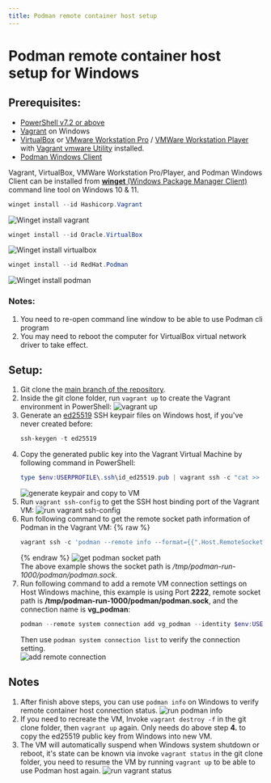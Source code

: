 ```yaml
---
title: Podman remote container host setup 
---
```


# Podman remote container host setup for Windows

## Prerequisites:

* [PowerShell v7.2 or above](https://docs.microsoft.com/en-us/powershell/scripting/install/installing-powershell-on-windows)
* [Vagrant](https://www.vagrantup.com/downloads) on Windows
* [VirtualBox](https://www.virtualbox.org/wiki/Downloads) or [VMware Workstation Pro](https://www.vmware.com/products/workstation-pro.html) / [VMWare Workstation Player](https://www.vmware.com/products/workstation-player.html) with [Vagrant vmware Utility](https://www.vagrantup.com/vmware/downloads) installed.
* [Podman Windows Client](https://podman.io/getting-started/installation#windows)


Vagrant, VirtualBox, VMWare Workstation Pro/Player, and Podman Windows Client can be installed from [**winget** (Windows Package Manager Client)](https://docs.microsoft.com/en-us/windows/package-manager/winget/) command line tool on Windows 10 & 11.

```powershell
winget install --id Hashicorp.Vagrant
```
![Winget install vagrant](./pics/vagrant_winget_install.png)

```powershell
winget install --id Oracle.VirtualBox
```
![Winget install virtualbox](./pics/virtualbox_winget_install.png)

```powershell
winget install --id RedHat.Podman
```
![Winget install podman](./pics/podman_winget_install.png)

### Notes:

1. You need to re-open command line window to be able to use Podman cli program
2. You may need to reboot the computer for VirtualBox virtual network driver to take effect.

## Setup:

1. Git clone the [main branch of the repository](https://github.com/windperson/podman_host_vagrant/tree/main).
2. Inside the git clone folder, run ```vagrant up``` to create the Vagrant environment in PowerShell:
    ![vagrant up](./pics/vagrant_up.png)
3. Generate an [ed25519](https://www.unixtutorial.org/how-to-generate-ed25519-ssh-key) SSH keypair files on Windows host, if you've never created before:
    ```powershell
    ssh-keygen -t ed25519
    ```
4. Copy the generated public key into the Vagrant Virtual Machine by following command in PowerShell:
    ```powershell
    type $env:USERPROFILE\.ssh\id_ed25519.pub | vagrant ssh -c "cat >> ~/.ssh/authorized_keys"
    ```  
    ![generate keypair and copy to VM](./pics/generate_and_copy_public_key_to_vm.png)
5. Run ```vagrant ssh-config``` to get the SSH host binding port of the Vagrant VM:
    ![run vagrant ssh-config](./pics/vagrant_ssh-config.png)
6. Run following command to get the remote socket path information of Podman in the Vagrant VM:
    {% raw %}
    ```powershell
    vagrant ssh -c 'podman --remote info --format={{".Host.RemoteSocket.Path"}}'
    ```
    {% endraw %}
    ![get podman socket path](./pics/get_podman_socket_path.png)  
    The above example shows the socket path is */tmp/podman-run-1000/podman/podman.sock*.
7. Run following command to add a remote VM connection settings on Host Windows machine, this example is using Port **2222**, remote socket path is **/tmp/podman-run-1000/podman/podman.sock**, and the connection name is **vg_podman**:
    ```powershell
    podman --remote system connection add vg_podman --identity $env:USERPROFILE\.ssh\id_ed25519 ssh://vagrant@127.0.0.1:2222/tmp/podman-run-1000/podman/podman.sock
    ```  
    Then use ```podman system connection list``` to verify the connection setting.  
    ![add remote connection](./pics/add_podman_remote_connection.png)

## Notes

1. After finish above steps, you can use ```podman info``` on Windows to verify remote container host connection status.
    ![run podman info](./pics/verify_run_podman_info.png)
2. If you need to recreate the VM, Invoke ```vagrant destroy -f``` in the git clone folder, then ```vagrant up``` again. Only needs do above step **4.** to copy the ed25519 public key from Windows into new VM.
3. The VM will automatically suspend when Windows system shutdown or reboot, it's state can be known via invoke ```vagrant status``` in the git clone folder, you need to resume the VM by running ```vagrant up``` to be able to use Podman host again.
    ![run vagrant status](./pics/run_vagrant_status.png)
